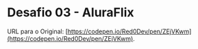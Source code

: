 # Desafio 03 - AluraFlix

URL para o Original: [https://codepen.io/Red0Dev/pen/ZEjVKwm](https://codepen.io/Red0Dev/pen/ZEjVKwm).

